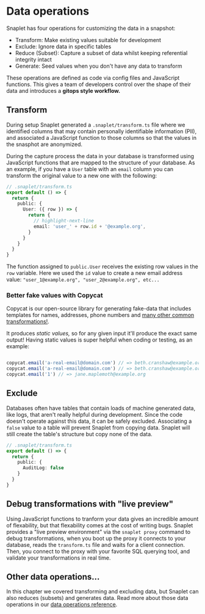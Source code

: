 # Data operations

Snaplet has four operations for customizing the data in a snapshot:
- Transform: Make existing values suitable for development
- Exclude: Ignore data in specific tables
- Reduce (Subset): Capture a subset of data whilst keeping referential integrity intact
- Generate: Seed values when you don't have any data to transform

These operations are defined as code via config files and JavaScript functions.
This gives a team of developers control over the shape of their data and introduces a **gitops style workflow.**

## Transform

During setup Snaplet generated a `.snaplet/transform.ts` file where we identified columns that may contain personally identifiable information (PII), and associated a JavaScript function to those columns so that the values in the snasphot are anonymized.

During the capture process the data in your database is transformed using JavaScript functions that are mapped to the structure of your database.
As an example, if you have a `User` table with an `email` column you can transform the original value to a new one with the following:

```typescript
// .snaplet/transform.ts
export default () => {
  return {
    public: {
      User: ({ row }) => {
        return {
          // highlight-next-line
          email: 'user_' + row.id + '@example.org', 
        }
      }
    }
  }
}
```

The function assigned to `public.User` receives the existing row values in the `row` variable. Here we used the `id` value to create a new email address value: `"user_1@example.org", "user_2@example.org", etc...`

### Better fake values with Copycat

Copycat is our open-source library for generating fake-data that includes templates for names, addresses, phone numbers and [many other common transformations!](https://github.com/snaplet/copycat/#api-reference).

It produces _static values,_ so for any given input it'll produce the exact same output! Having static values is super helpful when coding or testing, as an example:
```js

copycat.email('a-real-email@domain.com') // => beth.cranshaw@example.org
copycat.email('a-real-email@domain.com') // => beth.cranshaw@example.org
copycat.email('1') // => jane.maplemoth@example.org
```

## Exclude

Databases often have tables that contain loads of machine generated data, like logs, that aren't really helpful during development.
Since the code doesn't operate against this data, it can be safely excluded.
Associating a `false` value to a table will prevent Snaplet from copying data.
Snaplet will still create the table's structure but copy none of the data.

```typescript
// .snaplet/transform.ts
export default () => {
  return {
    public: {
      AuditLog: false
    }
  }
}
```

## Debug transformations with "live preview"

Using JavaScript functions to tranform your data gives an incredible amount of flexability, but that flexability comes at the cost of writing bugs.
Snaplet provides a "live preview environment" via the `snaplet proxy` command to debug transformations, when you boot up the proxy it connects to your database, reads the `transform.ts` file and waits for a client connection.
Then, you connect to the proxy with your favorite SQL querying tool, and validate your transformations in real time.


## Other data operations...

In this chapter we covered transforming and excluding data, but Snaplet can also reduces (subsets) and generates data.
Read more about those data operations in our [data operations reference](/references/data-operations).